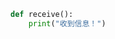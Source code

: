 
<BlogInfo id="763" title="2.receivemessage" author="白日梦想猿" pv=0 read_times=0 pre_cost_time=0分1秒 category="_message" tag_list="['_message']" create_time="2020.03.18 14:19:48" update_time="2020.03.18 14:24:49" />

```python
def receive():
    print("收到信息！")
```

